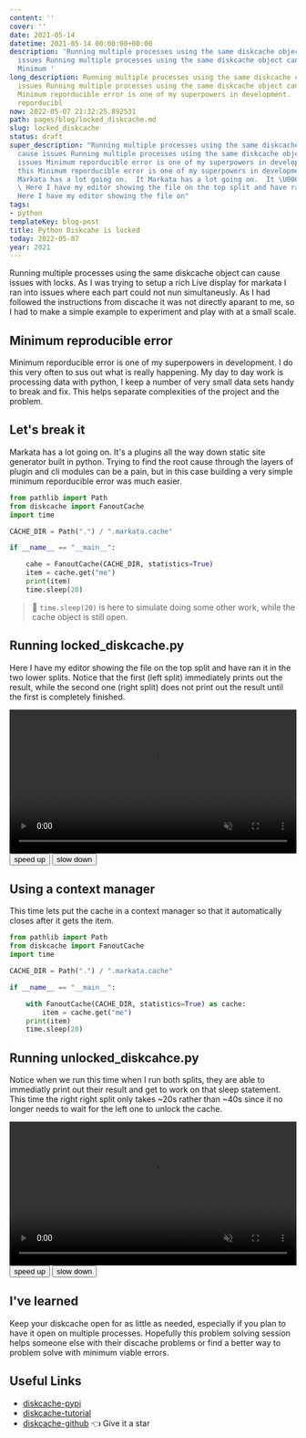 ```yaml
---
content: ''
cover: ''
date: 2021-05-14
datetime: 2021-05-14 00:00:00+00:00
description: 'Running multiple processes using the same diskcache object can cause
  issues Running multiple processes using the same diskcache object can cause issues
  Minimum '
long_description: Running multiple processes using the same diskcache object can cause
  issues Running multiple processes using the same diskcache object can cause issues
  Minimum reporducible error is one of my superpowers in development.  I do this Minimum
  reporducibl
now: 2022-05-07 21:32:25.892531
path: pages/blog/locked_diskcache.md
slug: locked_diskcache
status: draft
super_description: "Running multiple processes using the same diskcache object can
  cause issues Running multiple processes using the same diskcache object can cause
  issues Minimum reporducible error is one of my superpowers in development.  I do
  this Minimum reporducible error is one of my superpowers in development.  I do this
  Markata has a lot going on.  It Markata has a lot going on.  It \U0001F4DD  \U0001F4DD
  \ Here I have my editor showing the file on the top split and have ran it in the
  Here I have my editor showing the file on"
tags:
- python
templateKey: blog-post
title: Python Diskcahe is locked
today: 2022-05-07
year: 2021
---
```


<script>
change_speed = (speed) => [...document.querySelectorAll('video')].map(v => v.playbackRate=v.playbackRate+speed)
</script>
<style>
</style>

Running multiple processes using the same diskcache object can cause issues
with locks.  As I was trying to setup a rich Live display for markata I ran
into issues where each part could not nun simultaneusly.  As I had followed the
instructions from discache it was not directly aparant to me, so I had to make
a simple example to experiment and play with at a small scale.

## Minimum reproducible error

Minimum reporducible error is one of my superpowers in development.  I do this
very often to sus out what is really happening.  My day to day work is
processing data with python, I keep a number of very small data sets handy to
break and fix.  This helps separate complexities of the project and the problem.

## Let's break it

Markata has a lot going on.  It's a plugins all the way down static site
generator built in python.  Trying to find the root cause through the layers of
plugin and cli modules can be a pain, but in this case building a very simple
minimum reporducible error was much easier.

```python
from pathlib import Path
from diskcache import FanoutCache
import time

CACHE_DIR = Path(".") / ".markata.cache"

if __name__ == "__main__":

    cahe = FanoutCache(CACHE_DIR, statistics=True)
    item = cache.get("me")
    print(item)
    time.sleep(20)
```

> 📝 `time.sleep(20)` is here to simulate doing some other work, while the cache
> object is still open.

## Running locked_diskcache.py

Here I have my editor showing the file on the top split and have ran it in the
two lower splits.  Notice that the first (left split) immediately prints out
the result, while the second one (right split) does not print out the result
until the first is completely finished.

<!-- ![](https://images.waylonwalker.com/locked_discache.gif) -->
<video controls muted autoplay playsinline loop=true width="100%">
    <source src="https://images.waylonwalker.com/locked_discache.webm"
            type="video/webm">
    <source src="https://images.waylonwalker.com/locked_discache.mp4"
            type="video/mp4">
    Sorry, your browser doesn't support embedded videos.
</video>

<div class='speed-control'>
    <button onclick="change_speed(.25)" >
        speed up
    </button>
    <button onclick="change_speed(-.25)" >
        slow down
    </button>
</div>

## Using a context manager

This time lets put the cache in a context manager so that it automatically
closes after it gets the item.

``` python
from pathlib import Path
from diskcache import FanoutCache
import time

CACHE_DIR = Path(".") / ".markata.cache"

if __name__ == "__main__":

    with FanoutCache(CACHE_DIR, statistics=True) as cache:
        item = cache.get("me")
    print(item)
    time.sleep(20)
```

## Running unlocked_diskcahce.py

Notice when we run this time when I run both splits, they are able to
immediatly print out their result and get to work on that sleep statement.
This time the right right split only takes ~20s rather than ~40s since it no
longer needs to wait for the left one to unlock the cache.

<!-- ![](https://images.waylonwalker.com/unlocked_discache.gif) -->
<video controls muted autoplay playsinline loop=true width="100%">
    <source src="https://images.waylonwalker.com/unlocked_discache.webm"
            type="video/webm">
    <source src="https://images.waylonwalker.com/unlocked_discache.mp4"
            type="video/mp4">
    Sorry, your browser doesn't support embedded videos.
</video>

<div class='speed-control'>
    <button onclick="change_speed(.25)" >
        speed up
    </button>
    <button onclick="change_speed(-.25)" >
        slow down
    </button>
</div>

## I've learned

Keep your diskcache open for as little as needed, especially if you plan to
have it open on multiple processes.  Hopefully this problem solving session
helps someone else with their discache problems or find a better way to problem
solve with minimum viable errors.

## Useful Links

* [diskcache-pypi](https://pypi.org/project/diskcache/)
* [diskcache-tutorial](http://www.grantjenks.com/docs/diskcache/tutorial.html)
* [diskcache-github](https://github.com/grantjenks/python-diskcache) 👈 Give it a star